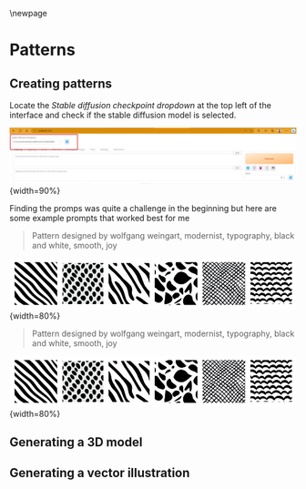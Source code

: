 \newpage 

# Patterns

## Creating patterns

Locate the *Stable diffusion checkpoint dropdown* at the top left of the interface and check if the stable diffusion model is selected. 

![Stable diffusion checkpoint dropdown](images/chapter_2/protogen_checkpoint.png){width=90%}

Finding the promps was quite a challenge in the beginning but here are some example prompts that worked best for me 

> Pattern designed by wolfgang weingart, modernist, typography, black and white, smooth, joy

![Search](images/chapter_3/pattern_1.png){width=80%}


> Pattern designed by wolfgang weingart, modernist, typography, black and white, smooth, joy

![Search](images/chapter_3/pattern_1.png){width=80%}


## Generating a 3D model

## Generating a vector illustration